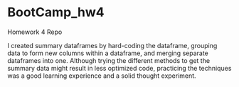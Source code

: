 # BootCamp_hw4
Homework 4 Repo

I created summary dataframes by hard-coding the dataframe, grouping data to form new columns within a dataframe, and merging separate dataframes into one. Although trying the different methods to get the summary data might result in less optimized code, practicing the techniques was a good learning experience and a solid thought experiment.
